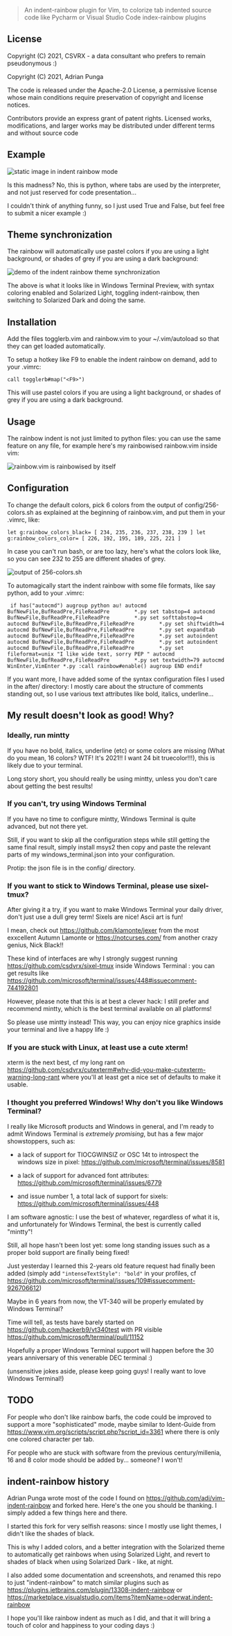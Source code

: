 > An indent-rainbow plugin for Vim, to colorize tab indented source code like Pycharm or Visual Studio Code index-rainbow plugins

## License

Copyright (C) 2021, CSVRX - a data consultant who prefers to remain pseudonymous :)

Copyright (C) 2021, Adrian Punga

The code is released under the Apache-2.0 License, a permissive license whose main conditions require preservation of copyright and license notices.

Contributors provide an express grant of patent rights. Licensed works, modifications, and larger works may be distributed under different terms and without source code

## Example

![static image in indent rainbow mode](https://raw.githubusercontent.com/csdvrx/indent-rainbow/main/vim-indent-rainbow.jpg)

Is this madness? No, this is python, where tabs are used by the interpreter, and not just reserved for code presentation...

I couldn't think of anything funny, so I just used True and False, but feel free to submit a nicer example :)

## Theme synchronization

The rainbow will automatically use pastel colors if you are using a light background, or shades of grey if you are using a dark background:

![demo of the indent rainbow theme synchronization](https://raw.githubusercontent.com/csdvrx/indent-rainbow/main/vim-indent-rainbow_solarized.gif)

The above is what it looks like in Windows Terminal Preview, with syntax coloring enabled and Solarized Light, toggling indent-rainbow, then switching to Solarized Dark and doing the same.

## Installation

Add the files togglerb.vim and rainbow.vim to your ~/.vim/autoload so that they can get loaded automatically.

To setup a hotkey like F9 to enable the indent rainbow on demand, add to your .vimrc:

``
call togglerb#map("<F9>")
``

This will use pastel colors if you are using a light background, or shades of grey if you are using a dark background.

## Usage

The rainbow indent is not just limited to python files: you can use the same feature on any file, for example here's my rainbowised rainbow.vim inside vim:

![rainbow.vim is rainbowised by itself](https://raw.githubusercontent.com/csdvrx/indent-rainbow/main/rainbow.jpg)

## Configuration

To change the default colors, pick 6 colors from the output of config/256-colors.sh as explained at the beginning of rainbow.vim, and put them in your .vimrc, like:

``
let g:rainbow_colors_black= [ 234, 235, 236, 237, 238, 239 ]
let g:rainbow_colors_color= [ 226, 192, 195, 189, 225, 221 ]
``

In case you can't run bash, or are too lazy, here's what the colors look like, so you can see 232 to 255 are different shades of grey.

![output of 256-colors.sh](https://raw.githubusercontent.com/csdvrx/indent-rainbow/main/config/256-colors.jpg)

To automagically start the indent rainbow with some file formats, like say python, add to your .vimrc:

`` 
if has("autocmd")
 augroup python
  au!
  autocmd BufNewFile,BufReadPre,FileReadPre        *.py set tabstop=4
  autocmd BufNewFile,BufReadPre,FileReadPre        *.py set softtabstop=4
  autocmd BufNewFile,BufReadPre,FileReadPre        *.py set shiftwidth=4
  autocmd BufNewFile,BufReadPre,FileReadPre        *.py set expandtab
  autocmd BufNewFile,BufReadPre,FileReadPre        *.py set autoindent
  autocmd BufNewFile,BufReadPre,FileReadPre        *.py set autoindent
  autocmd BufNewFile,BufReadPre,FileReadPre        *.py set fileformat=unix
"I like wide text, sorry PEP
" autocmd BufNewFile,BufReadPre,FileReadPre        *.py set textwidth=79
  autocmd WinEnter,VimEnter *.py :call rainbow#enable()
 augroup END
endif
``

If you want more, I have added some of the syntax configuration files I used in the after/ directory: I mostly care about the structure of comments standing out, so I use various text attributes like bold, italics, underline...

## My result doesn't look as good! Why?

### Ideally, run mintty

If you have no bold, italics, underline (etc) or some colors are missing (What do you mean, 16 colors? WTF! It's 2021!! I want 24 bit truecolor!!!), this is likely due to your terminal.

Long story short, you should really be using mintty, unless you don't care about getting the best results!

### If you can't, try using Windows Terminal

If you have no time to configure mintty, Windows Terminal is quite advanced, but not there yet.

Still, if you want to skip all the configuration steps while still getting the same final result, simply install msys2 then copy and paste the relevant parts of my windows_terminal.json into your configuration.

Protip: the json file is in the config/ directory.

### If you want to stick to Windows Terminal, please use sixel-tmux?

After giving it a try, if you want to make Windows Terminal your daily driver, don't just use a dull grey term! Sixels are nice! Ascii art is fun!

I mean, check out https://github.com/klamonte/jexer from the most exxcellent Autumn Lamonte or https://notcurses.com/ from another crazy genius, Nick Black!! 

These kind of interfaces are why I strongly suggest running https://github.com/csdvrx/sixel-tmux inside Windows Terminal : you can get results like https://github.com/microsoft/terminal/issues/448#issuecomment-744192801

However, please note that this is at best a clever hack: I still prefer and recommend mintty, which is the best terminal available on all platforms!

So please use mintty instead! This way, you can enjoy nice graphics inside your terminal and live a happy life :)

### If you are stuck with Linux, at least use a cute xterm!

xterm is the next best, cf my long rant on https://github.com/csdvrx/cutexterm#why-did-you-make-cutexterm-warning-long-rant where you'll at least get a nice set of defaults to make it usable.

### I thought you preferred Windows! Why don't you like Windows Terminal?

I really like Microsoft products and Windows in general, and I'm ready to admit
Windows Terminal is *extremely promising*, but has a few major showstoppers,
such as:

- a lack of support for TIOCGWINSIZ or OSC 14t to introspect the windows size in pixel: https://github.com/microsoft/terminal/issues/8581

- a lack of support for advanced font attributes: https://github.com/microsoft/terminal/issues/6779

- and issue number 1, a total lack of support for sixels: https://github.com/microsoft/terminal/issues/448

I am software agnostic: I use the best of whatever, regardless of what it is, and unfortunately for Windows Terminal, the best is currently called "mintty"!

Still, all hope hasn't been lost yet: some long standing issues such as a proper bold support are finally being fixed!

Just yesterday I learned this 2-years old feature request had finally been added (simply add `"intenseTextStyle": "bold"` in your profiles, cf https://github.com/microsoft/terminal/issues/109#issuecomment-926706612)

Maybe in 6 years from now, the VT-340 will be properly emulated by Windows Terminal?

Time will tell, as tests have barely started on https://github.com/hackerb9/vt340test with PR visible https://github.com/microsoft/terminal/pull/11152

Hopefully a proper Windows Terminal support will happen before the 30 years anniversary of this venerable DEC terminal :)

(unsensitive jokes aside, please keep going guys! I really want to love Windows Terminal!)

## TODO

For people who don't like rainbow barfs, the code could be improved to support a more "sophisticated" mode, maybe similar to Ident-Guide from https://www.vim.org/scripts/script.php?script_id=3361 where there is only one colored character per tab.

For people who are stuck with software from the previous century/millenia, 16 and 8 color mode should be added by... someone? I won't!

## indent-rainbow history

Adrian Punga wrote most of the code I found on https://github.com/adi/vim-indent-rainbow and forked here. Here's the one you should be thanking. I simply added a few things here and there.

I started this fork for very selfish reasons: since I mostly use light themes, I didn't like the shades of black.

This is why I added colors, and a better integration with the Solarized theme to automatically get rainbows when using Solarized Light, and revert to shades of black when using Solarized Dark - like, at night.

I also added some documentation and screenshots, and renamed this repo to just "indent-rainbow" to match similar plugins such as https://plugins.jetbrains.com/plugin/13308-indent-rainbow or https://marketplace.visualstudio.com/items?itemName=oderwat.indent-rainbow

I hope you'll like rainbow indent as much as I did, and that it will bring a touch of color and happiness to your coding days :)
